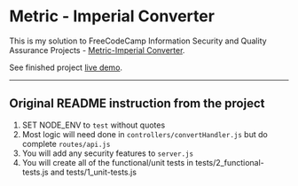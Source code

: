 # Metric - Imperial Converter 

This is my solution to FreeCodeCamp Information Security and Quality Assurance Projects - [Metric-Imperial Converter](https://learn.freecodecamp.org/information-security-and-quality-assurance/information-security-and-quality-assurance-projects/metric-imperial-converter).

See finished project [live demo](https://tremendous-spinach.glitch.me).


-----
## Original README instruction from the project

1) SET NODE_ENV to `test` without quotes
2) Most logic will need done in `controllers/convertHandler.js` but do complete `routes/api.js`
3) You will add any security features to `server.js`
4) You will create all of the functional/unit tests in tests/2_functional-tests.js and tests/1_unit-tests.js

